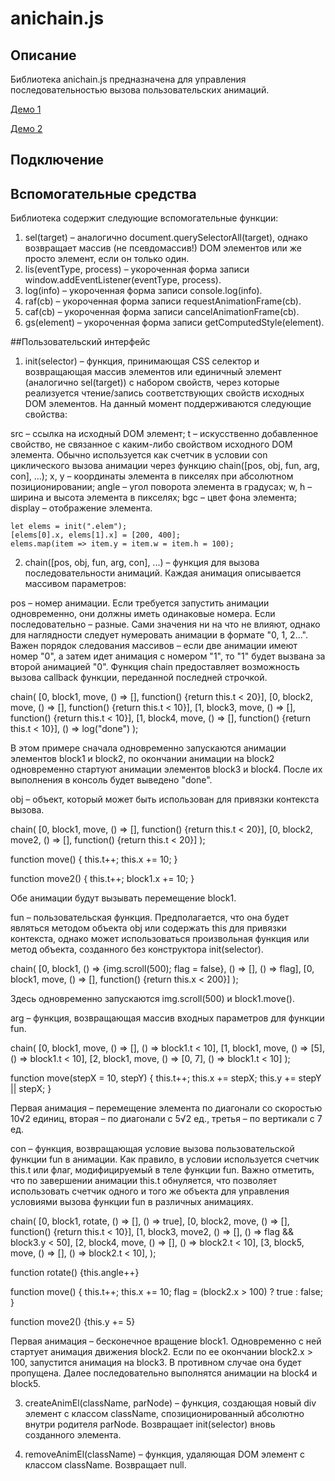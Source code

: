 # anichain.js

## Описание

Библиотека anichain.js предназначена для управления последовательностью вызова пользовательских анимаций.

[Демо 1](http://msementsov.ru/anichain/demo/)

[Демо 2](http://msementsov.ru/anichain/game/)


## Подключение

<script src="anichain.min.js"></script>


## Вспомогательные средства

Библиотека содержит следующие вспомогательные функции:

1. sel(target) – аналогично document.querySelectorAll(target), 
однако возвращает массив (не псевдомассив!) DOM элементов или же просто элемент, если он только один.
2. lis(eventType, process) – укороченная форма записи window.addEventListener(eventType, process).
3. log(info) – укороченная форма записи console.log(info).
4. raf(cb) – укороченная форма записи requestAnimationFrame(cb).
5. caf(cb) – укороченная форма записи cancelAnimationFrame(cb).
6. gs(element) – укороченная форма записи getComputedStyle(element).


##Пользовательский интерфейс

1. init(selector) – функция, принимающая CSS селектор и возвращающая массив элементов или единичный элемент (аналогично sel(target)) с набором свойств, через которые реализуется чтение/запись соответствующих свойств исходных DOM элементов.
На данный момент поддерживаются следующие свойства:

src – ссылка на исходный DOM элемент;
t – искусственно добавленное свойство, не связанное с каким-либо свойством исходного DOM элемента. Обычно используется как счетчик в условии con циклического вызова анимации через функцию chain([pos, obj, fun, arg, con], ...);
x, y – координаты элемента в пикселях при абсолютном позиционировании;
angle – угол поворота элемента в градусах;
w, h – ширина и высота элемента в пикселях;
bgc – цвет фона элемента;
display – отображение элемента.

<body>
	<div class="elem"></div>
	<div class="elem"></div>
</body>

```
let elems = init(".elem");
[elems[0].x, elems[1].x] = [200, 400];
elems.map(item => item.y = item.w = item.h = 100);
```

2. chain([pos, obj, fun, arg, con], ...) – функция для вызова последовательности анимаций. Каждая анимация описывается массивом параметров:

pos – номер анимации. Если требуется запустить анимации одновременно, они должны иметь одинаковые номера. Если последовательно – разные. Сами значения ни на что не влияют, однако для наглядности следует нумеровать анимации в формате "0, 1, 2...".
Важен порядок следования массивов – если две анимации имеют номер "0", а затем идет анимация с номером "1", то "1" будет вызвана за второй анимацией "0".
Функция chain предоставляет возможность вызова callback функции, переданной последней строчкой.

chain(
	[0, block1, move, () => [], function() {return this.t < 20}],
	[0, block2, move, () => [], function() {return this.t < 10}],
	[1, block3, move, () => [], function() {return this.t < 10}],
	[1, block4, move, () => [], function() {return this.t < 10}],
	() => log("done")
);

В этом примере сначала одновременно запускаются анимации элементов block1 и block2, по окончании анимации на block2 одновременно стартуют анимации элементов block3 и block4. После их выполнения в консоль будет выведено "done".

obj – объект, который может быть использован для привязки контекста вызова.

chain(
	[0, block1, move, () => [], function() {return this.t < 20}],
	[0, block2, move2, () => [], function() {return this.t < 20}]
);

function move() {
	this.t++;
	this.x += 10;
}

function move2() {
	this.t++;
	block1.x += 10;
}

Обе анимации будут вызывать перемещение block1.

fun – пользовательская функция. Предполагается, что она будет являться методом объекта obj или содержать this для привязки контекста, однако может использоваться произвольная функция или метод объекта, созданного без конструктора init(selector).

chain(
	[0, block1, () => {img.scroll(500); flag = false}, () => [], () => flag],
	[0, block1, move, () => [], function() {return this.x < 200}]
);

Здесь одновременно запускаются img.scroll(500) и block1.move().

arg – функция, возвращающая массив входных параметров для функции fun.

chain(
	[0, block1, move, () => [], () => block1.t < 10],
	[1, block1, move, () => [5], () => block1.t < 10],
	[2, block1, move, () => [0, 7], () => block1.t < 10]
);

function move(stepX = 10, stepY) {
	this.t++;
	this.x += stepX;
	this.y += stepY || stepX;
}

Первая анимация – перемещение элемента по диагонали со скоростью 10√2 единиц, вторая – по диагонали с 5√2 ед., третья – по вертикали с 7 ед.

con – функция, возвращающая условие вызова пользовательской функции fun в анимации. Как правило, в условии используется счетчик this.t или флаг, модифицируемый в теле функции fun. Важно отметить, что по завершении анимации this.t обнуляется, что позволяет использовать счетчик одного и того же объекта для управления условиями вызова функции fun в различных анимациях.

chain(
	[0, block1, rotate, () => [], () => true],
	[0, block2, move, () => [], function() {return this.t < 10}],
	[1, block3, move2, () => [], () => flag && block3.y < 50],
	[2, block4, move, () => [], () => block2.t < 10],
	[3, block5, move, () => [], () => block2.t < 10],
);

function rotate() {this.angle++}

function move() {
	this.t++;
	this.x += 10;
	flag = (block2.x > 100) ? true : false;
}

function move2() {this.y += 5}

Первая анимация – бесконечное вращение block1. Одновременно с ней стартует анимация движения block2. Если по ее окончании block2.x > 100, запустится анимация на block3. В противном случае она будет пропущена. Далее последовательно выполнятся анимации на block4 и block5.

3. createAnimEl(className, parNode) – функция, создающая новый div элемент с классом className, спозиционированный абсолютно внутри родителя parNode. Возвращает init(selector) вновь созданного элемента.

4. removeAnimEl(className) – функция, удаляющая DOM элемент с классом className. Возвращает null.

